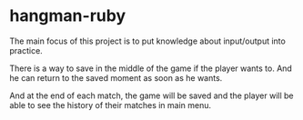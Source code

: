 # hangman-ruby
The main focus of this project is to put knowledge about input/output into practice.

There is a way to save in the middle of the game if the player wants to. And he can return to the saved moment as soon as he wants.

And at the end of each match, the game will be saved and the player will be able to see the history of their matches in main menu.